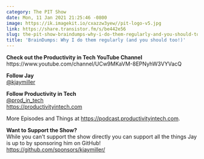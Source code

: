 ```yaml
---
category: The PIT Show
date: Mon, 11 Jan 2021 21:25:46 -0800
image: https://ik.imagekit.io/cxazzw3yew//pit-logo-v5.jpg
link: https://share.transistor.fm/s/be442e56
slug: the-pit-show-braindumps-why-i-do-them-regularly-and-you-should-too
title: 'BrainDumps: Why I do them regularly (and you should too!)'
---
```


<p><strong>Check out the Productivity in Tech YouTube Channel</strong><br />https://www.youtube.com/channel/UCw9MKaVM-8EPNyhW3VYVacQ</p><p><strong>Follow Jay</strong><br /><a href="https://twitter.com/kjaymiller">@kjaymiller</a></p><p><strong>Follow Productivity in Tech</strong><br /><a href="https://twitter.com/prod_in_tech">@prod_in_tech</a><br /><a href="https://productivityintech.com/">https://productivityintech.com</a></p><p>More Episodes and Things at <a href="https://podcast.productivityintech.com/">https://podcast.productivityintech.com</a>.</p><p><strong>Want to Support the Show?</strong><br />While you can't support the show directly you can support all the things Jay is up to by sponsoring him on GitHub!<br /><a href="https://github.com/sponsors/kjaymiller/">https://github.com/sponsors/kjaymiller/</a></p>